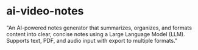 # ai-video-notes

"An AI-powered notes generator that summarizes, organizes, and formats content into clear, concise notes using a Large Language Model (LLM). Supports text, PDF, and audio input with export to multiple formats."
